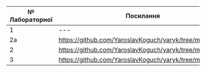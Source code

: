 |№ Лабораторної|Посилання|
|---|---|
|  1  |---|
|  2a |https://github.com/YaroslavKoguch/yaryk/tree/main/lab2a |
| 2 | https://github.com/YaroslavKoguch/yaryk/tree/main/lab2 |
| 3 | https://github.com/YaroslavKoguch/yaryk/tree/main/lab3 |
